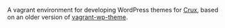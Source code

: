 A vagrant environment for developing WordPress themes for [Crux](https://github.com/jonathanpatt/crux), based on an older version of [vagrant-wp-theme](https://github.com/fifthroom/vagrant-wp-theme).
